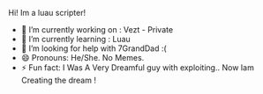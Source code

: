 Hi! Im a luau scripter!

- 🔭 I’m currently working on : Vezt - Private
- 🌱 I’m currently learning : Luau
- 🤔 I’m looking for help with 7GrandDad :(
- 😄 Pronouns: He/She. No Memes.
- ⚡ Fun fact: I Was A Very Dreamful guy with exploiting..
Now Iam Creating the dream !

